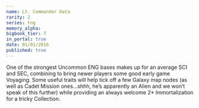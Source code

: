 ```yaml
---
name: Lt. Commander Data
rarity: 2
series: tng
memory_alpha:
bigbook_tier: 7
in_portal: true
date: 01/01/2016
published: true
---
```


One of the strongest Uncommon ENG bases makes up for an average SCI and SEC, combining to bring newer players some good early game Voyaging. Some useful traits will help tick off a few Galaxy map nodes (as well as Cadet Mission ones…shhh, he’s apparently an Alien and we won’t speak of this further) while providing an always welcome 2* Immortalization for a tricky Collection.
